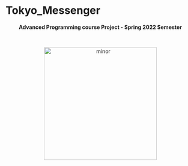 # Tokyo_Messenger
<p  align="center"> <b>Advanced Programming course Project - Spring 2022 Semester</b> </p>
<br>
<p align="center">
<img src="babei/resources/login.png" alt="minor"
title="coffee" width="300" align="middle" />
</p>
<br>
